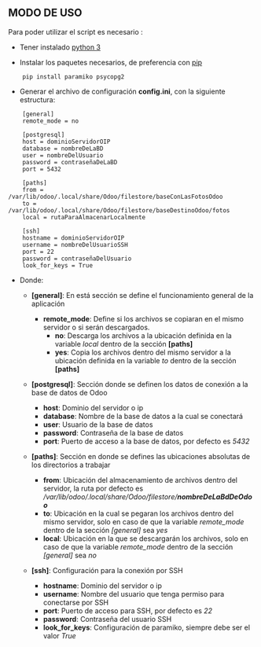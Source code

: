 ## MODO DE USO 

Para poder utilizar el script es necesario :

* Tener instalado [python 3](https://www.python.org/downloads/)

* Instalar los paquetes necesarios, de preferencia con [pip](https://pip.pypa.io/en/stable/installation/)
```
    pip install paramiko psycopg2
```

* Generar el archivo de configuración __config.ini__, con la siguiente estructura: 

```
    [general]
    remote_mode = no 

    [postgresql]
    host = dominioServidorOIP 
    database = nombreDeLaBD 
    user = nombreDelUsuario 
    password = contraseñaDeLaBD 
    port = 5432

    [paths]
    from = /var/lib/odoo/.local/share/Odoo/filestore/baseConLasFotosOdoo
    to = /var/lib/odoo/.local/share/Odoo/filestore/baseDestinoOdoo/fotos
    local = rutaParaAlmacenarLocalmente 

    [ssh]
    hostname = dominioServidorOIP
    username = nombreDelUsuarioSSH
    port = 22
    password = contraseñaDelUsuario 
    look_for_keys = True
```

* Donde:
    * __[general]__: En está sección se define el funcionamiento general de la aplicación 
        * __remote_mode__: Define si los archivos se copiaran en el mismo servidor o si serán descargados.
            * __no__: Descarga los archivos a la ubicación definida en la variable _local_ dentro de la sección __[paths]__
            * __yes__: Copia los archivos dentro del mismo servidor a la ubicación definida en la variable _to_ dentro de la sección __[paths]__

    * __[postgresql]__: Sección donde se definen los datos de conexión a la base de datos de Odoo
        * __host__: Dominio del servidor o ip
        * __database__: Nombre de la base de datos a la cual se conectará
        * __user__: Usuario de la base de datos
        * __password__: Contraseña de la base de datos
        * __port__: Puerto de acceso a la base de datos, por defecto es _5432_

    * __[paths]__: Sección en donde se defines las ubicaciones absolutas de los directorios a trabajar
        * __from__: Ubicación del almacenamiento de archivos dentro del servidor, la ruta por defecto es */var/lib/odoo/.local/share/Odoo/filestore/__nombreDeLaBdDeOdoo__*
        * __to__: Ubicación en la cual se pegaran los archivos dentro del mismo servidor, solo en caso de que la variable _remote\_mode_ dentro de la sección _[general]_ sea _yes_
        * __local__: Ubicación en la que se descargarán los archivos, solo en caso de que la variable _remote\_mode_ dentro de la sección _[general]_ sea _no_

    * __[ssh]__: Configuración para la conexión por SSH
        * __hostname__: Dominio del servidor o ip 
        * __username__: Nombre del usuario que tenga permiso para conectarse por SSH
        * __port__: Puerto de acceso para SSH, por defecto es _22_
        * __password__: Contraseña del usuario SSH
        * __look_for_keys__: Configuración de paramiko, siempre debe ser el valor _True_
